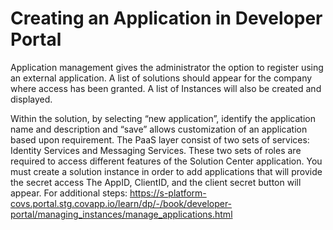 # Creating an Application in Developer Portal
Application management gives the administrator the option to register using an external application. A list of solutions should appear for the company where access has been granted. A list of Instances will also be created and displayed. 

Within the solution, by selecting “new application”, identify the application name and description and “save” allows customization of an application based upon requirement. The PaaS layer consist of two sets of services: Identity Services and Messaging Services. These two sets of roles are required to access different features of the Solution Center application. You must create a solution instance in order to add applications that will provide the secret access The AppID, ClientID, and the client secret button will appear. For additional steps: https://s-platform-covs.portal.stg.covapp.io/learn/dp/-/book/developer-portal/managing_instances/manage_applications.html
